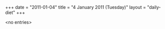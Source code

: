+++
date = "2011-01-04"
title = "4 January 2011 (Tuesday)"
layout = "daily-diet"
+++

<p>&lt;no entries&gt;</p>